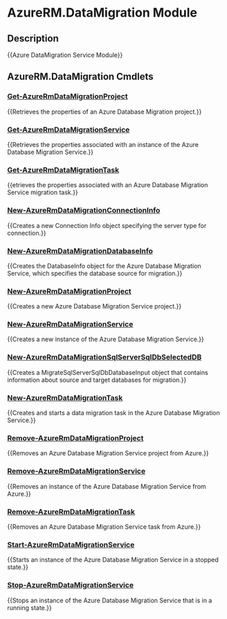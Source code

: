﻿---
Module Name: AzureRM.DataMigration
Module Guid: 150d9544-6348-4373-806f-10cd0b4de4cb
Download Help Link: https://docs.microsoft.com/en-us/powershell/module/azurerm.datamigration
Help Version: 0.1.0.0
Locale: en-US
---

# AzureRM.DataMigration Module
## Description
{{Azure DataMigration Service Module}}

## AzureRM.DataMigration Cmdlets
### [Get-AzureRmDataMigrationProject](Get-AzureRmDataMigrationProject.md)
{{Retrieves the properties of an Azure Database Migration project.}}

### [Get-AzureRmDataMigrationService](Get-AzureRmDataMigrationService.md)
{{Retrieves the properties associated with an instance of the Azure Database Migration Service.}}

### [Get-AzureRmDataMigrationTask](Get-AzureRmDataMigrationTask.md)
{{etrieves the properties associated with an Azure Database Migration Service migration task.}}

### [New-AzureRmDataMigrationConnectionInfo](New-AzureRmDataMigrationConnectionInfo.md)
{{Creates a new Connection Info object specifying the server type for connection.}}

### [New-AzureRmDataMigrationDatabaseInfo](New-AzureRmDataMigrationDatabaseInfo.md)
{{Creates the DatabaseInfo object for the Azure Database Migration Service, which specifies the database source for migration.}}

### [New-AzureRmDataMigrationProject](New-AzureRmDataMigrationProject.md)
{{Creates a new Azure Database Migration Service project.}}

### [New-AzureRmDataMigrationService](New-AzureRmDataMigrationService.md)
{{Creates a new instance of the Azure Database Migration Service.}}

### [New-AzureRmDataMigrationSqlServerSqlDbSelectedDB](New-AzureRmDataMigrationSqlServerSqlDbSelectedDB.md)
{{Creates a MigrateSqlServerSqlDbDatabaseInput object that contains information about source and target databases for migration.}}

### [New-AzureRmDataMigrationTask](New-AzureRmDataMigrationTask.md)
{{Creates and starts a data migration task in the Azure Database Migration Service.}}

### [Remove-AzureRmDataMigrationProject](Remove-AzureRmDataMigrationProject.md)
{{Removes an Azure Database Migration Service project from Azure.}}

### [Remove-AzureRmDataMigrationService](Remove-AzureRmDataMigrationService.md)
{{Removes an instance of the Azure Database Migration Service from Azure.}}

### [Remove-AzureRmDataMigrationTask](Remove-AzureRmDataMigrationTask.md)
{{Removes an Azure Database Migration Service task from Azure.}}

### [Start-AzureRmDataMigrationService](Start-AzureRmDataMigrationService.md)
{{Starts an instance of the Azure Database Migration Service in a stopped state.}}

### [Stop-AzureRmDataMigrationService](Stop-AzureRmDataMigrationService.md)
{{Stops an instance of the Azure Database Migration Service that is in a running state.}}

